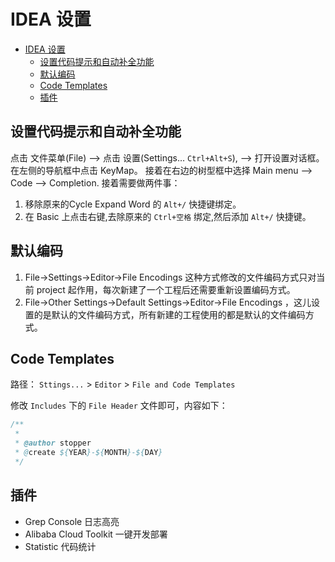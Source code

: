 # IDEA 设置

<!-- TOC -->

- [IDEA 设置](#idea-%e8%ae%be%e7%bd%ae)
  - [设置代码提示和自动补全功能](#%e8%ae%be%e7%bd%ae%e4%bb%a3%e7%a0%81%e6%8f%90%e7%a4%ba%e5%92%8c%e8%87%aa%e5%8a%a8%e8%a1%a5%e5%85%a8%e5%8a%9f%e8%83%bd)
  - [默认编码](#%e9%bb%98%e8%ae%a4%e7%bc%96%e7%a0%81)
  - [Code Templates](#code-templates)
  - [插件](#%e6%8f%92%e4%bb%b6)

<!-- /TOC -->

## 设置代码提示和自动补全功能

点击 文件菜单(File) –> 点击 设置(Settings… `Ctrl+Alt+S`), –> 打开设置对话框。在左侧的导航框中点击 KeyMap。 
接着在右边的树型框中选择 Main menu –> Code –> Completion. 
接着需要做两件事： 
1. 移除原来的Cycle Expand Word 的 `Alt+/` 快捷键绑定。 
2. 在 Basic 上点击右键,去除原来的 `Ctrl+空格` 绑定,然后添加 `Alt+/` 快捷键。

## 默认编码

1. File->Settings->Editor->File Encodings 这种方式修改的文件编码方式只对当前 project 起作用，每次新建了一个工程后还需要重新设置编码方式。
1. File->Other Settings->Default Settings->Editor->File Encodings ，这儿设置的是默认的文件编码方式，所有新建的工程使用的都是默认的文件编码方式。

## Code Templates

路径： `Sttings...` > `Editor` > `File and Code Templates` 

修改 `Includes` 下的 `File Header` 文件即可，内容如下：

``` java
/**
 *
 * @author stopper
 * @create ${YEAR}-${MONTH}-${DAY}
 */
```

## 插件

- Grep Console 日志高亮
- Alibaba Cloud Toolkit 一键开发部署
- Statistic 代码统计